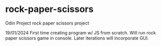 # rock-paper-scissors
Odin Project rock paper scissors project

19/01/2024 First time creating program w/ JS from scratch. Will run rock paper scissors game in console. Later iterations will incorporate GUI.
